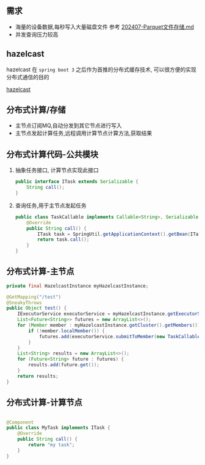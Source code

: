 ## 需求

- 海量的设备数据,每秒写入大量磁盘文件
  参考  [202407-Parquet文件存储.md](202407-Parquet%E6%96%87%E4%BB%B6%E5%AD%98%E5%82%A8.md)
- 并发查询压力较高

## hazelcast

hazelcast 在 `spring boot 3` 之后作为首推的分布式缓存技术, 可以很方便的实现分布式通信的目的

[hazelcast](https://docs.spring.io/spring-boot/reference/io/hazelcast.html)

## 分布式计算/存储

- 主节点订阅MQ,自动分发到其它节点进行写入
- 主节点发起计算任务,远程调用计算节点计算方法,获取结果

## 分布式计算代码-公共模块

1. 抽象任务接口, 计算节点实现此接口

    ```java
    public interface ITask extends Serializable {
        String call();
    }
    ```

2. 查询任务,用于主节点发起任务

    ```java
    public class TaskCallable implements Callable<String>, Serializable {
        @Override
        public String call() {
            ITask task = SpringUtil.getApplicationContext().getBean(ITask.class);// 通过 Spring 上下文获取 TaskInterface 的 Bean
            return task.call();
        }
    }
    ```

## 分布式计算-主节点

```java
private final HazelcastInstance myHazelcastInstance;

@GetMapping("/test")
@SneakyThrows
public Object test() {
    IExecutorService executorService = myHazelcastInstance.getExecutorService("default");
    List<Future<String>> futures = new ArrayList<>();
    for (Member member : myHazelcastInstance.getCluster().getMembers()) { // 向 其它 节点发起计算任务
        if (!member.localMember()) {
            futures.add(executorService.submitToMember(new TaskCallable(), member));
        }
    }
    List<String> results = new ArrayList<>();
    for (Future<String> future : futures) {
        results.add(future.get());
    }
    return results;
}
```

## 分布式计算-计算节点

```java

@Component
public class MyTask implements ITask {
    @Override
    public String call() {
        return "my task";
    }
}
```
